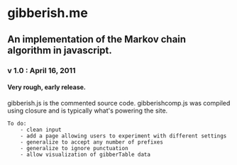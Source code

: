 # gibberish.me

## An implementation of the Markov chain algorithm in javascript.

### v 1.0 : April 16, 2011

#### Very rough, early release. 

gibberish.js is the commented source code.
gibberishcomp.js was compiled using closure and is typically what's powering the site.

    To do:
        - clean input
        - add a page allowing users to experiment with different settings
        - generalize to accept any number of prefixes
        - generalize to ignore punctuation
        - allow visualization of gibberTable data
